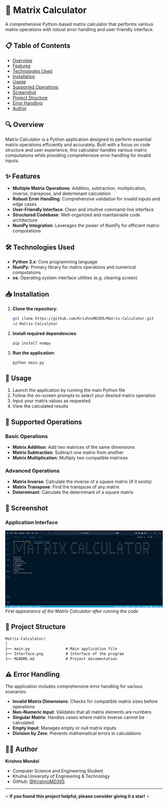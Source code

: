 # 🧮 Matrix Calculator

A comprehensive Python-based matrix calculator that performs various matrix operations with robust error handling and user-friendly interface.

## 📋 Table of Contents
- [Overview](#overview)
- [Features](#features)
- [Technologies Used](#technologies-used)
- [Installation](#installation)
- [Usage](#usage)
- [Supported Operations](#supported-operations)
- [Screenshot](#screenshots)
- [Project Structure](#project-structure)
- [Error Handling](#error-handling)
- [Author](#author)

## 🔍 Overview

Matrix Calculator is a Python application designed to perform essential matrix operations efficiently and accurately. Built with a focus on code structure and user experience, this calculator handles various matrix computations while providing comprehensive error handling for invalid inputs.

## ✨ Features

- **Multiple Matrix Operations**: Addition, subtraction, multiplication, inverse, transpose, and determinant calculation
- **Robust Error Handling**: Comprehensive validation for invalid inputs and edge cases
- **User-Friendly Interface**: Clean and intuitive command-line interface
- **Structured Codebase**: Well-organized and maintainable code architecture
- **NumPy Integration**: Leverages the power of NumPy for efficient matrix computations

## 🛠️ Technologies Used

- **Python 3.x**: Core programming language
- **NumPy**: Primary library for matrix operations and numerical computations
- **os**: Operating system interface utilities (e.g. clearing screen)

## 📥 Installation

1. **Clone the repository**:
   ```bash
   git clone https://github.com/KrishnoMD305/Matrix-Calculator.git
   cd Matrix-Calculator
   ```

2. **Install required dependencies**:
   ```bash
   pip install numpy
   ```

3. **Run the application**:
   ```bash
   python main.py
   ```

## 🚀 Usage

1. Launch the application by running the main Python file
2. Follow the on-screen prompts to select your desired matrix operation
3. Input your matrix values as requested
4. View the calculated results

## 🧮 Supported Operations

### Basic Operations
- **Matrix Addition**: Add two matrices of the same dimensions
- **Matrix Subtraction**: Subtract one matrix from another
- **Matrix Multiplication**: Multiply two compatible matrices

### Advanced Operations
- **Matrix Inverse**: Calculate the inverse of a square matrix (if it exists)
- **Matrix Transpose**: Find the transpose of any matrix
- **Determinant**: Calculate the determinant of a square matrix

## 📸 Screenshot

### Application Interface
![Matrix Calculator Interface](Interface.png)
*First appearance of the Matrix Calculator after running the code*

## 📁 Project Structure

```
Matrix-Calculator/
│
├── main.py                # Main application file
├── Interface.png          # Interface of the program
├── README.md              # Project documentation
```

## ⚠️ Error Handling

The application includes comprehensive error handling for various scenarios:

- **Invalid Matrix Dimensions**: Checks for compatible matrix sizes before operations
- **Non-Numeric Input**: Validates that all matrix elements are numbers
- **Singular Matrix**: Handles cases where matrix inverse cannot be calculated
- **Empty Input**: Manages empty or null matrix inputs
- **Division by Zero**: Prevents mathematical errors in calculations

## 👨‍💻 Author

**Krishno Mondol**
- Computer Science and Engineering Student
- Khulna University of Engineering & Technology
- GitHub: [@KrishnoMD305](https://github.com/KrishnoMD305)

---

⭐ **If you found this project helpful, please consider giving it a star!** ⭐
